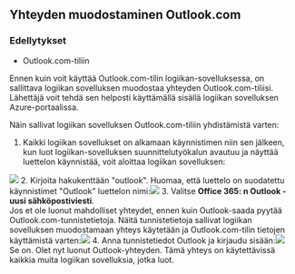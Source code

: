 ## <a name="connect-to-outlookcom"></a>Yhteyden muodostaminen Outlook.com

### <a name="prerequisites"></a>Edellytykset
- Outlook.com-tiliin

Ennen kuin voit käyttää Outlook.com-tilin logiikan-sovelluksessa, on sallittava logiikan sovelluksen muodostaa yhteyden Outlook.com-tiliisi. Lähettäjä voit tehdä sen helposti käyttämällä sisällä logiikan sovelluksen Azure-portaalissa. 

Näin sallivat logiikan sovelluksen Outlook.com-tiliin yhdistämistä varten:

1. Kaikki logiikan sovellukset on alkamaan käynnistimen niin sen jälkeen, kun luot logiikan-sovelluksen suunnittelutyökalun avautuu ja näyttää luettelon käynnistää, voit aloittaa logiikan sovelluksen:

  ![](./media/connectors-create-api-outlook/office365-outlook-0.png)
2. Kirjoita hakukenttään "outlook". Huomaa, että luettelo on suodatettu käynnistimet "Outlook" luettelon nimi:![](./media/connectors-create-api-outlook/office365-outlook-0-5.png)
3. Valitse **Office 365: n Outlook - uusi sähköpostiviesti**.   
  Jos et ole luonut mahdolliset yhteydet, ennen kuin Outlook-saada pyytää Outlook.com-tunnistetietoja. Näitä tunnistetietoja sallivat logiikan sovelluksen muodostamaan yhteys käytetään ja Outlook.com-tilin tietojen käyttämistä varten:![](./media/connectors-create-api-outlook/office365-outlook-1.png)
4. Anna tunnistetiedot Outlook ja kirjaudu sisään:![](./media/connectors-create-api-outlook/office365-outlook-2.png)  
  Se on. Olet nyt luonut Outlook-yhteyden. Tämä yhteys on käytettävissä kaikkia muita logiikan sovelluksia, jotka luot.


